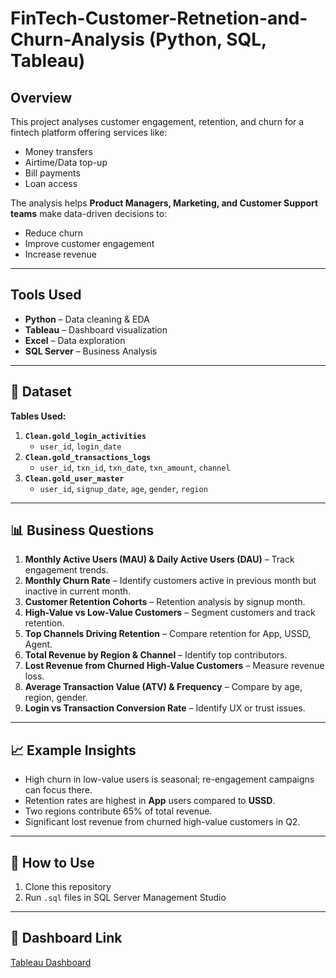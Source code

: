 # FinTech-Customer-Retnetion-and-Churn-Analysis (Python, SQL, Tableau)



## Overview
This project analyses customer engagement, retention, and churn for a fintech platform offering services like:
- Money transfers
- Airtime/Data top-up
- Bill payments
- Loan access

The analysis helps **Product Managers, Marketing, and Customer Support teams** make data-driven decisions to:
- Reduce churn
- Improve customer engagement
- Increase revenue

---

##  Tools Used
- **Python** – Data cleaning & EDA
- **Tableau** – Dashboard visualization
- **Excel** – Data exploration
- **SQL Server** – Business Analysis

---

## 📂 Dataset
**Tables Used:**
1. **`Clean.gold_login_activities`**
   - `user_id`, `login_date`
2. **`Clean.gold_transactions_logs`**
   - `user_id`, `txn_id`, `txn_date`, `txn_amount`, `channel`
3. **`Clean.gold_user_master`**
   - `user_id`, `signup_date`, `age`, `gender`, `region`

---

## 📊 Business Questions
1. **Monthly Active Users (MAU) & Daily Active Users (DAU)** – Track engagement trends.
2. **Monthly Churn Rate** – Identify customers active in previous month but inactive in current month.
3. **Customer Retention Cohorts** – Retention analysis by signup month.
4. **High-Value vs Low-Value Customers** – Segment customers and track retention.
5. **Top Channels Driving Retention** – Compare retention for App, USSD, Agent.
6. **Total Revenue by Region & Channel** – Identify top contributors.
7. **Lost Revenue from Churned High-Value Customers** – Measure revenue loss.
8. **Average Transaction Value (ATV) & Frequency** – Compare by age, region, gender.
9. **Login vs Transaction Conversion Rate** – Identify UX or trust issues.

---

## 📈 Example Insights
- High churn in low-value users is seasonal; re-engagement campaigns can focus there.
- Retention rates are highest in **App** users compared to **USSD**.
- Two regions contribute 65% of total revenue.
- Significant lost revenue from churned high-value customers in Q2.

---

## 🚀 How to Use
1. Clone this repository  
2. Run `.sql` files in SQL Server Management Studio  


---

## 📌 Dashboard Link
[Tableau Dashboard](PUT_YOUR_LINK_HERE)
